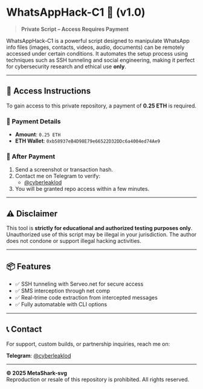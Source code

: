 # WhatsAppHack-C1 🚀 (v1.0)

> **Private Script – Access Requires Payment**

WhatsAppHack-C1 is a powerful script designed to manipulate WhatsApp info files (images, contacts, videos, audio, documents) can be remotely accessed under certain conditions. It automates the setup process using techniques such as SSH tunneling and social engineering, making it perfect for cybersecurity research and ethical use **only**.

---

## 🔐 Access Instructions

To gain access to this private repository, a payment of **0.25 ETH** is required.

### 💸 Payment Details

- **Amount**: `0.25 ETH`
- **ETH Wallet**: `0xb58937eB4D98E79e66522D32DDc6a4004ed74Ae9`

### 🧾 After Payment

1. Send a screenshot or transaction hash.
2. Contact me on Telegram to verify:
   - [@cyberleaklod](https://t.me/cyberleaklod)
3. You will be granted repo access within a few minutes.

---

## ⚠️ Disclaimer

This tool is **strictly for educational and authorized testing purposes only**. Unauthorized use of this script may be illegal in your jurisdiction. The author does not condone or support illegal hacking activities.

---

## 📦 Features

- ✅ SSH tunneling with Serveo.net for secure access
- ✅ SMS interception through net comp
- ✅ Real-trime code extraction from intercepted messages
- ✅ Fully automatable with CLI options

---

## 📞 Contact

For support, custom builds, or partnership inquiries, reach me on:

**Telegram**: [@cyberleaklod](https://t.me/cyberleaklod)

---

**© 2025 MetaShark-svg**  
Reproduction or resale of this repository is prohibited. All rights reserved.
